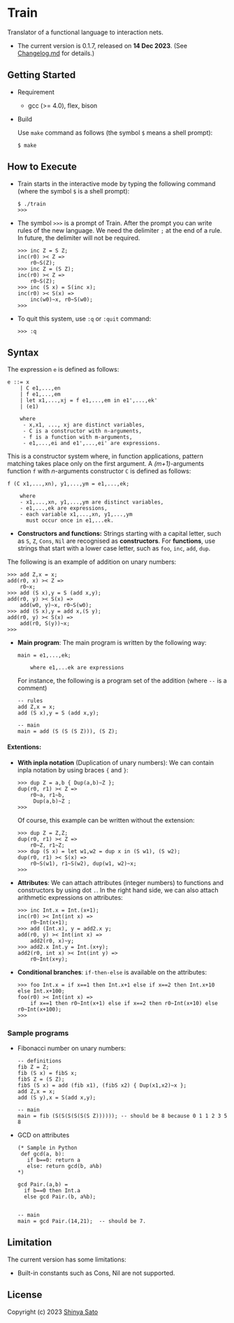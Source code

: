 # Train

Translator of a functional language to interaction nets. 

- The current version is 0.1.7, released on **14 Dec 2023**. (See [Changelog.md](https://github.com/sintan310/train/blob/main/Changelog.md) for details.)



## Getting Started

* Requirement 
  - gcc (>= 4.0), flex, bison

* Build 
  
  Use `make` command as follows (the symbol `$` means a shell prompt):
  
  ```
  $ make
  ```



## How to Execute

* Train starts in the interactive mode by typing the following command (where the symbol `$` is a shell prompt):
	
	```
	$ ./train
	>>> 
	```


* The symbol `>>>` is a prompt of Train. After the prompt you can write rules of the new language. We need the delimiter `;` at the end of a rule. In future, the delimiter will not be required.

  ```
  >>> inc Z = S Z;
  inc(r0) >< Z =>
      r0~S(Z);
  >>> inc Z = (S Z);
  inc(r0) >< Z =>
      r0~S(Z);
  >>> inc (S x) = S(inc x);
  inc(r0) >< S(x) =>
      inc(w0)~x, r0~S(w0);
  >>>
  ```

* To quit this system, use `:q` or  `:quit` command:

  ```
  >>> :q
  ```



## Syntax

The expression `e` is defined as follows:

```
e ::= x 
    | C e1,...,en 
    | f e1,...,em
    | let x1,...,xj = f e1,...,em in e1',...,ek'
    | (e1)
    
    where 
     - x,x1, ..., xj are distinct variables,
     - C is a constructor with n-arguments,
     - f is a function with m-arguments,
     - e1,...,ei and e1',...,ei' are expressions.
```

This is a constructor system where, in function applications, pattern matching takes place only on the first argument. A *(m+1)*-arguments function `f` with *n*-arguments constructor `C` is defined as follows:

```
f (C x1,...,xn), y1,...,ym = e1,...,ek;

    where
    - x1,...,xn, y1,...,ym are distinct variables,
    - e1,...,ek are expressions,
    - each variable x1,...,xn, y1,...,ym 
      must occur once in e1,...ek.    
```

- **Constructors and functions:** Strings starting with a capital letter, such as `S`, `Z`, `Cons`, `Nil` are recognised as **constructors**. For **functions**, use strings that start with a lower case letter, such as `foo`, `inc`,  `add`, `dup`.

The following is an example of addition on unary numbers:

  ```
  >>> add Z,x = x;
  add(r0, x) >< Z =>
      r0~x;
  >>> add (S x),y = S (add x,y);
  add(r0, y) >< S(x) =>
      add(w0, y)~x, r0~S(w0);
  >>> add (S x),y = add x,(S y);
  add(r0, y) >< S(x) =>
      add(r0, S(y))~x;
  >>>
  ```

- **Main program**: The main program is written by the following way:

  ```
  main = e1,...,ek;
  
      where e1,...ek are expressions
  ```

  For instance, the following is a program set of the addition (where `--` is a comment)

  ```
  -- rules
  add Z,x = x;
  add (S x),y = S (add x,y);
  
  -- main
  main = add (S (S (S Z))), (S Z);
  ```


#### Extentions:
- **With inpla notation** (Duplication of unary numbers): We can contain inpla notation by using braces `{` and `}`:
  
  ```
  >>> dup Z = a,b { Dup(a,b)~Z };
  dup(r0, r1) >< Z =>
      r0~a, r1~b,
       Dup(a,b)~Z ;
  >>>
  ```
  Of course, this example can be written without the extension:  
  ```
  >>> dup Z = Z,Z;
  dup(r0, r1) >< Z =>
      r0~Z, r1~Z;
  >>> dup (S x) = let w1,w2 = dup x in (S w1), (S w2);
  dup(r0, r1) >< S(x) =>
      r0~S(w1), r1~S(w2), dup(w1, w2)~x;
  >>>
  ```

- **Attributes**: We can attach attributes (integer numbers) to functions and constructors by using dot `.`. In the right hand side, we can also attach arithmetic expressions on attributes:
  
  ```
  >>> inc Int.x = Int.(x+1);
  inc(r0) >< Int(int x) =>
      r0~Int(x+1);
  >>> add (Int.x), y = add2.x y;
  add(r0, y) >< Int(int x) =>
      add2(r0, x)~y;
  >>> add2.x Int.y = Int.(x+y);
  add2(r0, int x) >< Int(int y) =>
      r0~Int(x+y);
  ```
  
- **Conditional branches**: `if-then-else` is available on the attributes:
  
  ```
  >>> foo Int.x = if x==1 then Int.x+1 else if x==2 then Int.x+10 else Int.x+100;
  foo(r0) >< Int(int x) =>
      if x==1 then r0~Int(x+1) else if x==2 then r0~Int(x+10) else r0~Int(x+100);
  >>>
  ```



### Sample programs

- Fibonacci number on unary numbers:

  ```
  -- definitions
  fib Z = Z;
  fib (S x) = fibS x;
  fibS Z = (S Z);
  fibS (S x) = add (fib x1), (fibS x2) { Dup(x1,x2)~x };
  add Z,x = x;
  add (S y),x = S(add x,y);
  
  -- main
  main = fib (S(S(S(S(S(S Z)))))); -- should be 8 because 0 1 1 2 3 5 8
  ```

- GCD on attributes

  ```
  (* Sample in Python
   def gcd(a, b):
     if b==0: return a 
     else: return gcd(b, a%b)
  *)
  
  gcd Pair.(a,b) = 
    if b==0 then Int.a 
    else gcd Pair.(b, a%b);
  
  
  -- main
  main = gcd Pair.(14,21);  -- should be 7.
  ```
  
  

## Limitation

The current version has some limitations:

- Built-in constants such as Cons, Nil are not supported.



## License

Copyright (c) 2023 [Shinya Sato](http://satolab.com/) 
